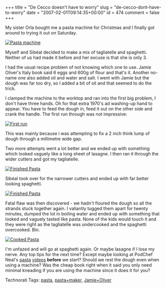 +++
title = "De Cecco doesn't have to worry"
slug = "de-cecco-dont-have-to-worry"
date = "2007-02-01T09:14:35+00:00"
id = 474
comment = false
+++

My sister Orla bought me a pasta machine for Christmas and I finally got around to trying it out on Saturday.

[![Pasta machine](/images/flickr/2024_download/373863862_e8da33746e_c.jpg)](http://www.flickr.com/photos/bandon1/373863862/ "Photo Sharing")

Myself and Sibéal decided to make a mix of tagliatelle and spaghetti. Neither of us had made it before and her excuse is that she is only 3.

I had the usual recipe problem of not knowing which one to use. Jamie Oliver's Italy book said 6 eggs and 600g of flour and that's it. Another no-name one also added oil and water and salt. I went with Jamie but the dough was far too dry, so I added a bit of oil and that seemed to do the trick.

I clamped the machine to the worktop and ran into the first big problem, I don't have three hands. Oh for that extra 1970's ad washing-up hand to appear. You have to feed the dough in, feed it out on the other side and crank the handle. The first run through was not impressive:

[![First run](/images/flickr/2024_download/373864273_42bd8d7991_c.jpg)](http://www.flickr.com/photos/bandon1/373864273/ "Photo Sharing")

This was mainly because i was attempting to fix a 2 inch think lump of dough through a millimetre wide gap.

Two more attempts went a lot better and we ended up with something which looked vaguely like a long sheet of lasagne. I then ran it through the wider cutters and got my tagliatelle.

[![Finished Pasta](/images/flickr/2024_download/373865003_a91a15e0ba_c.jpg)](http://www.flickr.com/photos/bandon1/373865003/ "Photo Sharing")

Sibéal took over for the narrower cutters and ended up with far better looking spaghetti.

[![Finished Pasta](/images/flickr/2024_download/373864763_39608673b1_c.jpg)](http://www.flickr.com/photos/bandon1/373864763/ "Photo Sharing")

Fatal flaw was then discovered - we hadn't floured the dough so all the strands stuck together again. I valiantly tugged them apart for twenty minutes, dumped the lot in boiling water and ended up with something that looked and vaguely tasted like pasta. None of the kids would touch it and they were right as the tagliatelle was undercooked and the spaghetti overcooked. Bin.

[![Cooked Pasta](/images/flickr/2024_download/373862895_6faa5a7583_c.jpg)](http://www.flickr.com/photos/bandon1/373862895/ "Photo Sharing")

I'm unfazed and will go at spaghetti again. Or maybe lasagne if I lose my nerve. Any top tips for the next time? Except maybe looking at PodChef Neal's [pasta](https://www.youtube.com/watch?v=AGQ2EqU9bXQ) [videos](https://www.youtube.com/watch?v=E7vF4pw1srU) **before** we start? Should we rest the dough even when using a machine? Was the cheap book right when it said you only need minimal kneading if you are using the machine since it does it for you?

<span class="technoratitag">Technorati Tags: [pasta](http://www.technorati.com/tags/pasta), [pasta+maker](http://www.technorati.com/tags/pasta+maker), [Jamie+Oliver](http://www.technorati.com/tags/Jamie+Oliver)</span>
